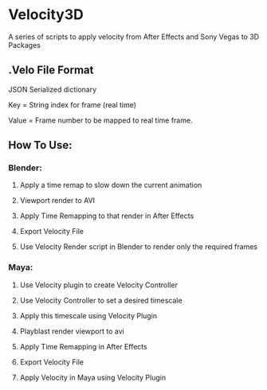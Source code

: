 # Velocity3D
 A series of scripts to apply velocity from After Effects and Sony Vegas to 3D Packages
 


## .Velo File Format

JSON Serialized dictionary

Key = String index for frame (real time)

Value = Frame number to be mapped to real time frame.


 
 
 ## How To Use:

### Blender:

1. Apply a time remap to slow down the current animation

2. Viewport render to AVI

3. Apply Time Remapping to that render in After Effects

4. Export Velocity File

5. Use Velocity Render script in Blender to render only the required frames

### Maya:

1. Use Velocity plugin to create Velocity Controller

2. Use Velocity Controller to set a desired timescale

3. Apply this timescale using Velocity Plugin

4. Playblast render viewport to avi

5. Apply Time Remapping in After Effects

6. Export Velocity File

7. Apply Velocity in Maya using Velocity Plugin
